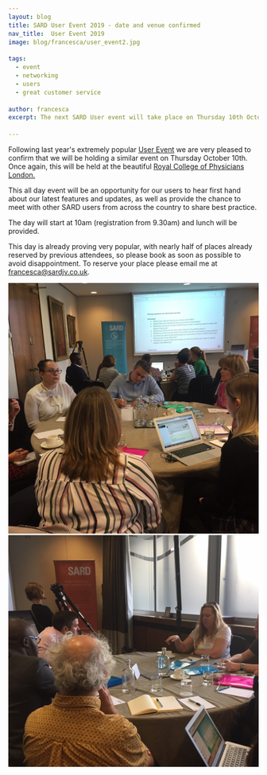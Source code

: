 ```yaml
---
layout: blog
title: SARD User Event 2019 - date and venue confirmed
nav_title:  User Event 2019
image: blog/francesca/user_event2.jpg

tags:
  - event
  - networking
  - users
  - great customer service

author: francesca
excerpt: The next SARD User event will take place on Thursday 10th October at the RCP London.

---
```

<p>Following last year's extremely popular <a href="https://www.sardjv.co.uk/blog/francesca/2018/11/01/post-user-event-update.html"> User Event</a> we are very pleased to confirm that we will be holding a similar event on Thursday October 10th. Once again, this will be held at the beautiful <a href="https://www.rcplondon.ac.uk/"> Royal College of Physicians London.</a></p>

<p>This all day event will be an opportunity for our users to hear first hand about our latest features and updates, as well as provide the chance to meet with other SARD users from across the country to share best practice.</p>

<p>The day will start at 10am (registration from 9.30am) and lunch will be provided. </p>

<p> This day is already proving very popular, with nearly half of places already reserved by previous attendees, so please book as soon as possible to avoid disappointment. To reserve your place please email me at <a href="mailto:francesca@sardjv.co.uk">francesca@sardjv.co.uk</a>.</p>

<div class='col-sm-6 thumbnail'>
    <img src='/images/blog/francesca/user_event_3.jpg'/>
	</div>
<div class='col-sm-6 thumbnail'>
    <img src='/images/blog/francesca/user_event_5.jpg'/>
</div>